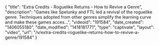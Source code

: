 {
    "title": "Extra Credits - Roguelike Returns - How to Revive a Genre",
    "description": "Games like Spelunky and FTL led a revival of the roguelike genre. Techniques adopted from other genres simplify the learning curve and make these games acces...",
    "videoid": "191584",
    "date_created": "1406055180",
    "date_modified": "1418181771",
    "type": "captivate",
    "layout": "video",
    "url": "\/v\/extra-credits-roguelike-returns-how-to-revive-a-genre\/191584"
}